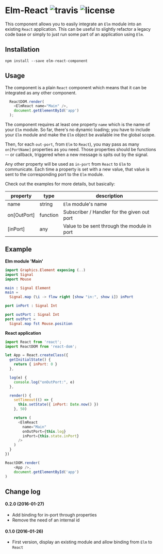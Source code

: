 Elm-React ![travis](https://travis-ci.org/KtorZ/elm-react-component.svg?style=flat-square) ![license](https://img.shields.io/badge/License-MIT-blue.svg?style=flat-square)
=========

This component allows you to easily integrate an `Elm` module into an existing `React`
application. This can be useful to slightly refactor a legacy code base or simply to just run
some part of an application using `Elm`.

## Installation

```
npm install --save elm-react-component
```

## Usage

The component is a plain `React` component which means that it can be integrated as any other
component. 

```js
  ReactDOM.render(
    <ElmReact name="Main" />,
    document.getElementById('app')
  );
```

The component requires at least one property `name` which is the name of your `Elm` module. So
far, there's no dynamic loading; you have to include your `Elm` module and make the `Elm`
object be available ine the global scope. 

Then, for each `out-port`, from `Elm` to `React`), you may pass as many `on[PortName]`
properties as you need. Those properties should be functions -- or callback, triggered when a
new message is spits out by the signal. 

Any other property will be used as `in-port` from `React` to `Elm` to communicate. Each time a
property is set with a new value, that value is sent to the corresponding port to the `Elm`
module. 

Check out the examples for more details, but basically:

property      |      type      |     description
--------------|----------------|------------------------
name          | string         | `Elm` module's name
on[OutPort]   | function       | Subscriber / Handler for the given out port
[inPort]      | any            | Value to be sent through the module in port

## Example

**Elm module 'Main'**
```elm
import Graphics.Element exposing (..)
import Signal
import Mouse

main : Signal Element
main =
  Signal.map (\i -> flow right [show "in:", show i]) inPort

port inPort : Signal Int

port outPort : Signal Int
port outPort =
  Signal.map fst Mouse.position
```

**React application**
```js
import React from 'react';
import ReactDOM from 'react-dom';

let App = React.createClass({
  getInitialState() {
    return { inPort: 0 }
  },

  log(e) {
    console.log("onOutPort:", e)
  },

  render() {
    setTimeout(() => {
      this.setState({ inPort: Date.now() })
    }, 50)

    return (
      <ElmReact
        name="Main"
        onOutPort={this.log}
        inPort={this.state.inPort}
      />
    )
  }
})

ReactDOM.render(
    <App />,
    document.getElementById('app')
)
```

## Change log

#### 0.2.0 (2016-01-27)

- Add binding for in-port through properties
- Remove the need of an internal id

#### 0.1.0 (2016-01-26)

- First version, display an existing module and allow binding from `Elm` to `React`
